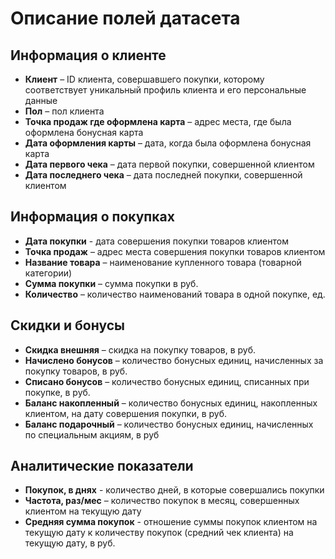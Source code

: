 # Описание полей датасета

## Информация о клиенте
- **Клиент** – ID клиента, совершавшего покупки, которому соответствует уникальный профиль клиента и его персональные данные
- **Пол** – пол клиента
- **Точка продаж где оформлена карта** – адрес места, где была оформлена бонусная карта
- **Дата оформления карты** – дата, когда была оформлена бонусная карта
- **Дата первого чека** – дата первой покупки, совершенной клиентом
- **Дата последнего чека** – дата последней покупки, совершенной клиентом

## Информация о покупках
- **Дата покупки** - дата совершения покупки товаров клиентом
- **Точка продаж** – адрес места совершения покупки товаров клиентом
- **Название товара** – наименование купленного товара (товарной категории)
- **Cумма покупки** – сумма покупки в руб.
- **Количество** – количество наименований товара в одной покупке, ед.

## Скидки и бонусы
- **Скидка внешняя** – скидка на покупку товаров, в руб.
- **Начислено бонусов** – количество бонусных единиц, начисленных за покупку товаров, в руб.
- **Списано бонусов** – количество бонусных единиц, списанных при покупке, в руб.
- **Баланс накопленный** – количество бонусных единиц, накопленных клиентом, на дату совершения покупки, в руб.
- **Баланс подарочный** – количество бонусных единиц, начисленных по специальным акциям, в руб

## Аналитические показатели
- **Покупок, в днях** - количество дней, в которые совершались покупки
- **Частота, раз/мес** – количество покупок в месяц, совершенных клиентом на текущую дату
- **Средняя сумма покупок** - отношение суммы покупок клиентом на текущую дату к количеству покупок (средний чек клиента) на текущую дату, в руб.